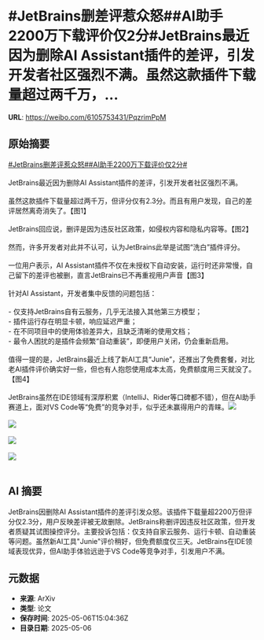 # #JetBrains删差评惹众怒##AI助手2200万下载评价仅2分#JetBrains最近因为删除AI Assistant插件的差评，引发开发者社区强烈不满。虽然这款插件下载量超过两千万，...

**URL**: https://weibo.com/6105753431/PqzrimPpM

## 原始摘要

<a href="https://m.weibo.cn/search?containerid=231522type%3D1%26t%3D10%26q%3D%23JetBrains%E5%88%A0%E5%B7%AE%E8%AF%84%E6%83%B9%E4%BC%97%E6%80%92%23&amp;extparam=%23JetBrains%E5%88%A0%E5%B7%AE%E8%AF%84%E6%83%B9%E4%BC%97%E6%80%92%23" data-hide=""><span class="surl-text">#JetBrains删差评惹众怒#</span></a><a href="https://m.weibo.cn/search?containerid=231522type%3D1%26t%3D10%26q%3D%23AI%E5%8A%A9%E6%89%8B2200%E4%B8%87%E4%B8%8B%E8%BD%BD%E8%AF%84%E4%BB%B7%E4%BB%852%E5%88%86%23&amp;extparam=%23AI%E5%8A%A9%E6%89%8B2200%E4%B8%87%E4%B8%8B%E8%BD%BD%E8%AF%84%E4%BB%B7%E4%BB%852%E5%88%86%23" data-hide=""><span class="surl-text">#AI助手2200万下载评价仅2分#</span></a><br><br>JetBrains最近因为删除AI Assistant插件的差评，引发开发者社区强烈不满。<br><br>虽然这款插件下载量超过两千万，但评分仅有2.3分。而且有用户发现，自己的差评居然离奇消失了。【图1】<br><br>JetBrains回应说，删评是因为违反社区政策，如侵权内容和隐私内容等。【图2】<br><br>然而，许多开发者对此并不认可，认为JetBrains此举是试图“洗白”插件评分。<br><br>一位用户表示，AI Assistant插件不仅在未授权下自动安装，运行时还非常慢，自己留下的差评也被删，直言JetBrains已不再重视用户声音【图3】<br><br>针对AI Assistant，开发者集中反馈的问题包括：<br><br>- 仅支持JetBrains自有云服务，几乎无法接入其他第三方模型；<br>- 插件运行存在明显卡顿，响应延迟严重；<br>- 在不同项目中的使用体验差异大，且缺乏清晰的使用文档；<br>- 最令人困扰的是插件会频繁“自动重装”，即便用户关闭，仍会重新启用。<br><br>值得一提的是，JetBrains最近上线了新AI工具“Junie”，还推出了免费套餐，对比老AI插件评价确实好一些，但也有人抱怨使用成本太高，免费额度用三天就没了。【图4】<br><br>JetBrains虽然在IDE领域有深厚积累（IntelliJ、Rider等口碑都不错），但在AI助手赛道上，面对VS Code等“免费”的竞争对手，似乎还未赢得用户的青睐。<img style="" src="https://tvax4.sinaimg.cn/large/006Fd7o3gy1i15t3cmvx6j30u00jxtj0.jpg" referrerpolicy="no-referrer"><br><br><img style="" src="https://tvax4.sinaimg.cn/large/006Fd7o3gy1i15t3ehq5dj31c015c4lv.jpg" referrerpolicy="no-referrer"><br><br><img style="" src="https://tvax4.sinaimg.cn/large/006Fd7o3gy1i15t3frrmlj31d213gqi3.jpg" referrerpolicy="no-referrer"><br><br><img style="" src="https://tvax1.sinaimg.cn/large/006Fd7o3gy1i15t3gvndsj31a40octkk.jpg" referrerpolicy="no-referrer"><br><br>

## AI 摘要

JetBrains因删除AI Assistant插件的差评引发众怒。该插件下载量超2200万但评分仅2.3分，用户反映差评被无故删除。JetBrains称删评因违反社区政策，但开发者质疑其试图操控评分。主要投诉包括：仅支持自家云服务、运行卡顿、自动重装等问题。虽然新AI工具"Junie"评价稍好，但免费额度仅三天。JetBrains在IDE领域表现优异，但AI助手体验远逊于VS Code等竞争对手，引发用户不满。

## 元数据

- **来源**: ArXiv
- **类型**: 论文
- **保存时间**: 2025-05-06T15:04:36Z
- **目录日期**: 2025-05-06
